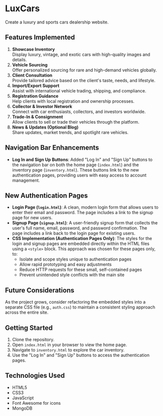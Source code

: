 # LuxCars

Create a luxury and sports cars dealership website.
 
## Features Implemented
1. **Showcase Inventory**  
   Display luxury, vintage, and exotic cars with high-quality images and details.
2. **Vehicle Sourcing**  
   Offer personalized sourcing for rare and high-demand vehicles globally.
3. **Client Consultation**  
   Provide tailored advice based on the client's taste, needs, and lifestyle.
4. **Import/Export Support**  
   Assist with international vehicle trading, shipping, and compliance.
5. **Registration Guidance**  
   Help clients with local registration and ownership processes.
6. **Collector & Investor Network**  
   Connect with car enthusiasts, collectors, and investors worldwide.
7. **Trade-In & Consignment**  
   Allow clients to sell or trade their vehicles through the platform.
8. **News & Updates (Optional Blog)**  
   Share updates, market trends, and spotlight rare vehicles.

## Navigation Bar Enhancements
- **Log In and Sign Up Buttons**: Added "Log In" and "Sign Up" buttons to the navigation bar on both the home page (`index.html`) and the inventory page (`inventory.html`). These buttons link to the new authentication pages, providing users with easy access to account management.

## New Authentication Pages
- **Login Page (`login.html`)**: A clean, modern login form that allows users to enter their email and password. The page includes a link to the signup page for new users.
- **Signup Page (`signup.html`)**: A user-friendly signup form that collects the user's full name, email, password, and password confirmation. The page includes a link back to the login page for existing users.
- **CSS Implementation (Authentication Pages Only)**: The styles for the login and signup pages are embedded directly within the HTML files using a `<style>` block. This approach was chosen for these pages only, to:
  - Isolate and scope styles unique to authentication pages
  - Allow rapid prototyping and easy adjustments
  - Reduce HTTP requests for these small, self-contained pages
  - Prevent unintended style conflicts with the main site

## Future Considerations
As the project grows, consider refactoring the embedded styles into a separate CSS file (e.g., `auth.css`) to maintain a consistent styling approach across the entire site.

## Getting Started
1. Clone the repository.
2. Open `index.html` in your browser to view the home page.
3. Navigate to `inventory.html` to explore the car inventory.
4. Use the "Log In" and "Sign Up" buttons to access the authentication pages.

## Technologies Used
- HTML5
- CSS3
- JavaScript
- Font Awesome for icons
- MongoDB
